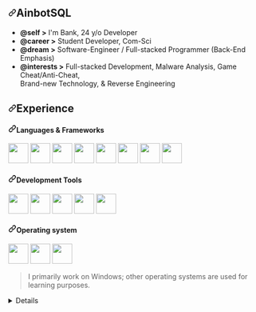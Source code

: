 <article class="markdown-body entry-content container-lg f5" itemprop="text"><h2 dir="auto"><a id="user-content-AinbotSQL" class="anchor" aria-hidden="true" tabindex="-1" href="#AinbotSQL"><svg class="octicon octicon-link" viewBox="0 0 16 16" version="1.1" width="16" height="16" aria-hidden="true"><path d="m7.775 3.275 1.25-1.25a3.5 3.5 0 1 1 4.95 4.95l-2.5 2.5a3.5 3.5 0 0 1-4.95 0 .751.751 0 0 1 .018-1.042.751.751 0 0 1 1.042-.018 1.998 1.998 0 0 0 2.83 0l2.5-2.5a2.002 2.002 0 0 0-2.83-2.83l-1.25 1.25a.751.751 0 0 1-1.042-.018.751.751 0 0 1-.018-1.042Zm-4.69 9.64a1.998 1.998 0 0 0 2.83 0l1.25-1.25a.751.751 0 0 1 1.042.018.751.751 0 0 1 .018 1.042l-1.25 1.25a3.5 3.5 0 1 1-4.95-4.95l2.5-2.5a3.5 3.5 0 0 1 4.95 0 .751.751 0 0 1-.018 1.042.751.751 0 0 1-1.042.018 1.998 1.998 0 0 0-2.83 0l-2.5 2.5a1.998 1.998 0 0 0 0 2.83Z"></path></svg></a>AinbotSQL</h2>
<ul dir="auto">
<li><strong>@self &gt;</strong> I'm Bank, 24 y/o Developer</li>
<li><strong>@career &gt;</strong> Student Developer, Com-Sci</li>
<li><strong>@dream &gt;</strong> Software-Engineer / Full-stacked Programmer (Back-End Emphasis)</li>
<li><strong>@interests &gt;</strong> Full-stacked Development, Malware Analysis, Game Cheat/Anti-Cheat,<br>Brand-new Technology, &amp; Reverse Engineering</li>
</ul>
<h2 dir="auto"><a id="user-content-experience" class="anchor" aria-hidden="true" tabindex="-1" href="#experience"><svg class="octicon octicon-link" viewBox="0 0 16 16" version="1.1" width="16" height="16" aria-hidden="true"><path d="m7.775 3.275 1.25-1.25a3.5 3.5 0 1 1 4.95 4.95l-2.5 2.5a3.5 3.5 0 0 1-4.95 0 .751.751 0 0 1 .018-1.042.751.751 0 0 1 1.042-.018 1.998 1.998 0 0 0 2.83 0l2.5-2.5a2.002 2.002 0 0 0-2.83-2.83l-1.25 1.25a.751.751 0 0 1-1.042-.018.751.751 0 0 1-.018-1.042Zm-4.69 9.64a1.998 1.998 0 0 0 2.83 0l1.25-1.25a.751.751 0 0 1 1.042.018.751.751 0 0 1 .018 1.042l-1.25 1.25a3.5 3.5 0 1 1-4.95-4.95l2.5-2.5a3.5 3.5 0 0 1 4.95 0 .751.751 0 0 1-.018 1.042.751.751 0 0 1-1.042.018 1.998 1.998 0 0 0-2.83 0l-2.5 2.5a1.998 1.998 0 0 0 0 2.83Z"></path></svg></a>Experience</h2>
<h4 dir="auto"><a id="user-content-languages--frameworks" class="anchor" aria-hidden="true" tabindex="-1" href="#languages--frameworks"><svg class="octicon octicon-link" viewBox="0 0 16 16" version="1.1" width="16" height="16" aria-hidden="true"><path d="m7.775 3.275 1.25-1.25a3.5 3.5 0 1 1 4.95 4.95l-2.5 2.5a3.5 3.5 0 0 1-4.95 0 .751.751 0 0 1 .018-1.042.751.751 0 0 1 1.042-.018 1.998 1.998 0 0 0 2.83 0l2.5-2.5a2.002 2.002 0 0 0-2.83-2.83l-1.25 1.25a.751.751 0 0 1-1.042-.018.751.751 0 0 1-.018-1.042Zm-4.69 9.64a1.998 1.998 0 0 0 2.83 0l1.25-1.25a.751.751 0 0 1 1.042.018.751.751 0 0 1 .018 1.042l-1.25 1.25a3.5 3.5 0 1 1-4.95-4.95l2.5-2.5a3.5 3.5 0 0 1 4.95 0 .751.751 0 0 1-.018 1.042.751.751 0 0 1-1.042.018 1.998 1.998 0 0 0-2.83 0l-2.5 2.5a1.998 1.998 0 0 0 0 2.83Z"></path></svg></a>Languages &amp; Frameworks</h4>
<p align="left" dir="auto">
    <a target="_blank" rel="noopener noreferrer nofollow" href="https://raw.githubusercontent.com/rahulbanerjee26/githubAboutMeGenerator/main/icons/python.svg"><img src="https://raw.githubusercontent.com/rahulbanerjee26/githubAboutMeGenerator/main/icons/python.svg" width="40" height="40" style="max-width: 100%;"></a>
    <a target="_blank" rel="noopener noreferrer nofollow" href="https://raw.githubusercontent.com/rahulbanerjee26/githubAboutMeGenerator/main/icons/c.svg"><img src="https://raw.githubusercontent.com/rahulbanerjee26/githubAboutMeGenerator/main/icons/c.svg" width="40" height="40" style="max-width: 100%;"></a>
    <a target="_blank" rel="noopener noreferrer nofollow" href="https://raw.githubusercontent.com/rahulbanerjee26/githubAboutMeGenerator/main/icons/csharp.svg"><img src="https://raw.githubusercontent.com/rahulbanerjee26/githubAboutMeGenerator/main/icons/csharp.svg" width="40" height="40" style="max-width: 100%;"></a>
    <a target="_blank" rel="noopener noreferrer nofollow" href="https://raw.githubusercontent.com/rahulbanerjee26/githubAboutMeGenerator/main/icons/html.svg"><img src="https://raw.githubusercontent.com/rahulbanerjee26/githubAboutMeGenerator/main/icons/html.svg" width="40" height="40" style="max-width: 100%;"></a>
    <a target="_blank" rel="noopener noreferrer nofollow" href="https://raw.githubusercontent.com/rahulbanerjee26/githubAboutMeGenerator/main/icons/css.svg"><img src="https://raw.githubusercontent.com/rahulbanerjee26/githubAboutMeGenerator/main/icons/css.svg" width="40" height="40" style="max-width: 100%;"></a>        
    <a target="_blank" rel="noopener noreferrer nofollow" href="https://camo.githubusercontent.com/5ac347843ffc804c7ab7d68f7a9745aca424a217056a4fab036172242092e53e/68747470733a2f2f63646e2e6a7364656c6976722e6e65742f67682f64657669636f6e732f64657669636f6e2f69636f6e732f6c75612f6c75612d6f726967696e616c2e737667"><img src="https://camo.githubusercontent.com/5ac347843ffc804c7ab7d68f7a9745aca424a217056a4fab036172242092e53e/68747470733a2f2f63646e2e6a7364656c6976722e6e65742f67682f64657669636f6e732f64657669636f6e2f69636f6e732f6c75612f6c75612d6f726967696e616c2e737667" width="40" height="40" data-canonical-src="https://cdn.jsdelivr.net/gh/devicons/devicon/icons/lua/lua-original.svg" style="max-width: 100%;"></a>
    <a target="_blank" rel="noopener noreferrer nofollow" href="https://raw.githubusercontent.com/rahulbanerjee26/githubAboutMeGenerator/main/icons/tailwind.svg"><img src="https://raw.githubusercontent.com/rahulbanerjee26/githubAboutMeGenerator/main/icons/tailwind.svg" width="40" height="40" style="max-width: 100%;"></a>
    <a target="_blank" rel="noopener noreferrer nofollow" href="https://camo.githubusercontent.com/9ee806be83385d8b6a369a74cb1fc746644521a279ba959174ce5b9e75caf384/68747470733a2f2f63646e2e6a7364656c6976722e6e65742f67682f64657669636f6e732f64657669636f6e2f69636f6e732f626f6f7473747261702f626f6f7473747261702d6f726967696e616c2e737667"><img src="https://camo.githubusercontent.com/9ee806be83385d8b6a369a74cb1fc746644521a279ba959174ce5b9e75caf384/68747470733a2f2f63646e2e6a7364656c6976722e6e65742f67682f64657669636f6e732f64657669636f6e2f69636f6e732f626f6f7473747261702f626f6f7473747261702d6f726967696e616c2e737667" width="40" height="40" data-canonical-src="https://cdn.jsdelivr.net/gh/devicons/devicon/icons/bootstrap/bootstrap-original.svg" style="max-width: 100%;"></a>
</p>
<h4 dir="auto"><a id="user-content-development-tools" class="anchor" aria-hidden="true" tabindex="-1" href="#development-tools"><svg class="octicon octicon-link" viewBox="0 0 16 16" version="1.1" width="16" height="16" aria-hidden="true"><path d="m7.775 3.275 1.25-1.25a3.5 3.5 0 1 1 4.95 4.95l-2.5 2.5a3.5 3.5 0 0 1-4.95 0 .751.751 0 0 1 .018-1.042.751.751 0 0 1 1.042-.018 1.998 1.998 0 0 0 2.83 0l2.5-2.5a2.002 2.002 0 0 0-2.83-2.83l-1.25 1.25a.751.751 0 0 1-1.042-.018.751.751 0 0 1-.018-1.042Zm-4.69 9.64a1.998 1.998 0 0 0 2.83 0l1.25-1.25a.751.751 0 0 1 1.042.018.751.751 0 0 1 .018 1.042l-1.25 1.25a3.5 3.5 0 1 1-4.95-4.95l2.5-2.5a3.5 3.5 0 0 1 4.95 0 .751.751 0 0 1-.018 1.042.751.751 0 0 1-1.042.018 1.998 1.998 0 0 0-2.83 0l-2.5 2.5a1.998 1.998 0 0 0 0 2.83Z"></path></svg></a>Development Tools</h4>
<p align="left" dir="auto">
    <a target="_blank" rel="noopener noreferrer nofollow" href="https://raw.githubusercontent.com/rahulbanerjee26/githubAboutMeGenerator/main/icons/git.svg"><img src="https://raw.githubusercontent.com/rahulbanerjee26/githubAboutMeGenerator/main/icons/git.svg" width="40" height="40" style="max-width: 100%;"></a>
    <a target="_blank" rel="noopener noreferrer nofollow" href="https://camo.githubusercontent.com/25d07ba4220a3fcadb4af12394d157494ec298dec4ecd86321961427ea18c9e8/68747470733a2f2f63646e2e6a7364656c6976722e6e65742f67682f64657669636f6e732f64657669636f6e2f69636f6e732f7673636f64652f7673636f64652d6f726967696e616c2e737667"><img src="https://camo.githubusercontent.com/25d07ba4220a3fcadb4af12394d157494ec298dec4ecd86321961427ea18c9e8/68747470733a2f2f63646e2e6a7364656c6976722e6e65742f67682f64657669636f6e732f64657669636f6e2f69636f6e732f7673636f64652f7673636f64652d6f726967696e616c2e737667" width="40" height="40" data-canonical-src="https://cdn.jsdelivr.net/gh/devicons/devicon/icons/vscode/vscode-original.svg" style="max-width: 100%;"></a>
    <a target="_blank" rel="noopener noreferrer nofollow" href="https://camo.githubusercontent.com/02892e7637175bfa56960d344557629a61ae75f81c5adb268405fbedfedb813f/68747470733a2f2f63646e2e6a7364656c6976722e6e65742f67682f64657669636f6e732f64657669636f6e2f69636f6e732f76697375616c73747564696f2f76697375616c73747564696f2d706c61696e2e737667"><img src="https://camo.githubusercontent.com/02892e7637175bfa56960d344557629a61ae75f81c5adb268405fbedfedb813f/68747470733a2f2f63646e2e6a7364656c6976722e6e65742f67682f64657669636f6e732f64657669636f6e2f69636f6e732f76697375616c73747564696f2f76697375616c73747564696f2d706c61696e2e737667" width="40" height="40" data-canonical-src="https://cdn.jsdelivr.net/gh/devicons/devicon/icons/visualstudio/visualstudio-plain.svg" style="max-width: 100%;"></a>
    <a target="_blank" rel="noopener noreferrer nofollow" href="https://camo.githubusercontent.com/6894fff1497c6ed21dba10db8218cc3fdebffe5c7f3ec997279d2fedda0304c4/68747470733a2f2f6173736574732e76657263656c2e636f6d2f696d6167652f75706c6f61642f66726f6e742f66617669636f6e2f76657263656c2f313532783135322e706e67"><img src="https://camo.githubusercontent.com/6894fff1497c6ed21dba10db8218cc3fdebffe5c7f3ec997279d2fedda0304c4/68747470733a2f2f6173736574732e76657263656c2e636f6d2f696d6167652f75706c6f61642f66726f6e742f66617669636f6e2f76657263656c2f313532783135322e706e67" width="40" height="40" data-canonical-src="https://assets.vercel.com/image/upload/front/favicon/vercel/152x152.png" style="max-width: 100%;"></a>
    <a target="_blank" rel="noopener noreferrer nofollow" href="https://raw.githubusercontent.com/rahulbanerjee26/githubAboutMeGenerator/main/icons/postman.svg"><img src="https://raw.githubusercontent.com/rahulbanerjee26/githubAboutMeGenerator/main/icons/postman.svg" width="40" height="40" style="max-width: 100%;"></a>
</p>
<h4 dir="auto"><a id="user-content-operating-system" class="anchor" aria-hidden="true" tabindex="-1" href="#operating-system"><svg class="octicon octicon-link" viewBox="0 0 16 16" version="1.1" width="16" height="16" aria-hidden="true"><path d="m7.775 3.275 1.25-1.25a3.5 3.5 0 1 1 4.95 4.95l-2.5 2.5a3.5 3.5 0 0 1-4.95 0 .751.751 0 0 1 .018-1.042.751.751 0 0 1 1.042-.018 1.998 1.998 0 0 0 2.83 0l2.5-2.5a2.002 2.002 0 0 0-2.83-2.83l-1.25 1.25a.751.751 0 0 1-1.042-.018.751.751 0 0 1-.018-1.042Zm-4.69 9.64a1.998 1.998 0 0 0 2.83 0l1.25-1.25a.751.751 0 0 1 1.042.018.751.751 0 0 1 .018 1.042l-1.25 1.25a3.5 3.5 0 1 1-4.95-4.95l2.5-2.5a3.5 3.5 0 0 1 4.95 0 .751.751 0 0 1-.018 1.042.751.751 0 0 1-1.042.018 1.998 1.998 0 0 0-2.83 0l-2.5 2.5a1.998 1.998 0 0 0 0 2.83Z"></path></svg></a>Operating system</h4>
<p align="left" dir="auto">
    <a target="_blank" rel="noopener noreferrer nofollow" href="https://camo.githubusercontent.com/19b31de9033843b195ae8278ee9c8ec1115e710000e8c49456e86df96396fb92/68747470733a2f2f63646e2e6a7364656c6976722e6e65742f67682f64657669636f6e732f64657669636f6e2f69636f6e732f77696e646f7773382f77696e646f7773382d6f726967696e616c2e737667"><img src="https://camo.githubusercontent.com/19b31de9033843b195ae8278ee9c8ec1115e710000e8c49456e86df96396fb92/68747470733a2f2f63646e2e6a7364656c6976722e6e65742f67682f64657669636f6e732f64657669636f6e2f69636f6e732f77696e646f7773382f77696e646f7773382d6f726967696e616c2e737667" width="40" height="40" data-canonical-src="https://cdn.jsdelivr.net/gh/devicons/devicon/icons/windows8/windows8-original.svg" style="max-width: 100%;"></a>
    <a target="_blank" rel="noopener noreferrer nofollow" href="https://camo.githubusercontent.com/5b2a8527be6ce73521cdb521a1033b92ff7b1860f79585f66ec30ea75ab253e4/68747470733a2f2f63646e2e6a7364656c6976722e6e65742f67682f64657669636f6e732f64657669636f6e2f69636f6e732f6c696e75782f6c696e75782d6f726967696e616c2e737667"><img src="https://camo.githubusercontent.com/5b2a8527be6ce73521cdb521a1033b92ff7b1860f79585f66ec30ea75ab253e4/68747470733a2f2f63646e2e6a7364656c6976722e6e65742f67682f64657669636f6e732f64657669636f6e2f69636f6e732f6c696e75782f6c696e75782d6f726967696e616c2e737667" width="40" height="40" data-canonical-src="https://cdn.jsdelivr.net/gh/devicons/devicon/icons/linux/linux-original.svg" style="max-width: 100%;"></a>
    <a target="_blank" rel="noopener noreferrer nofollow" href="https://camo.githubusercontent.com/58a194413b510fd7aeaa28ed7811630a1397bfcb1256c582485e69f12b3ffbc1/68747470733a2f2f75706c6f61642e77696b696d656469612e6f72672f77696b6970656469612f636f6d6d6f6e732f7468756d622f332f33662f4c696e75785f4d696e745f6c6f676f5f776974686f75745f776f72646d61726b2e7376672f3132303070782d4c696e75785f4d696e745f6c6f676f5f776974686f75745f776f72646d61726b2e7376672e706e67"><img src="https://camo.githubusercontent.com/58a194413b510fd7aeaa28ed7811630a1397bfcb1256c582485e69f12b3ffbc1/68747470733a2f2f75706c6f61642e77696b696d656469612e6f72672f77696b6970656469612f636f6d6d6f6e732f7468756d622f332f33662f4c696e75785f4d696e745f6c6f676f5f776974686f75745f776f72646d61726b2e7376672f3132303070782d4c696e75785f4d696e745f6c6f676f5f776974686f75745f776f72646d61726b2e7376672e706e67" width="40" height="40" data-canonical-src="https://upload.wikimedia.org/wikipedia/commons/thumb/3/3f/Linux_Mint_logo_without_wordmark.svg/1200px-Linux_Mint_logo_without_wordmark.svg.png" style="max-width: 100%;"></a>
</p>
<blockquote>
<p dir="auto">I primarily work on Windows; other operating systems are used for learning purposes.</p>
</blockquote>
<details>
<br>

<div align="left" dir="auto">
  <a target="_blank" rel="noopener noreferrer nofollow" href="https://camo.githubusercontent.com/8c679016045a71edf6f2e0c807876be227c4352b42f002cc9eea8f3fb8bad3dd/68747470733a2f2f6769746875622d726561646d652d73746174732e76657263656c2e6170702f6170693f757365726e616d653d73696e67756c6172697874792673686f775f69636f6e733d74727565267468656d653d6769746875625f6461726b26686964655f626f726465723d7472756526696e636c7564655f616c6c5f636f6d6d6974733d74727565"><img align="top" src="https://camo.githubusercontent.com/8c679016045a71edf6f2e0c807876be227c4352b42f002cc9eea8f3fb8bad3dd/68747470733a2f2f6769746875622d726561646d652d73746174732e76657263656c2e6170702f6170693f757365726e616d653d73696e67756c6172697874792673686f775f69636f6e733d74727565267468656d653d6769746875625f6461726b26686964655f626f726465723d7472756526696e636c7564655f616c6c5f636f6d6d6974733d74727565" alt="GitHub Stats" data-canonical-src="https://github-readme-stats.vercel.app/api?username=AinbotSQL&amp;show_icons=true&amp;theme=github_dark&amp;hide_border=true&amp;include_all_commits=true" style="max-width: 100%;"></a>
  <a target="_blank" rel="noopener noreferrer nofollow" href="https://camo.githubusercontent.com/1cd7d3c630328e15bc0744f9af34535abe7ab65b57ef2578013cb5adb9384c84/68747470733a2f2f6769746875622d726561646d652d73746174732e76657263656c2e6170702f6170692f746f702d6c616e67732f3f757365726e616d653d73696e67756c617269787479267468656d653d6769746875625f6461726b266c61796f75743d636f6d7061637426686964655f626f726465723d74727565266c616e67735f636f756e743d38"><img align="top" src="https://camo.githubusercontent.com/1cd7d3c630328e15bc0744f9af34535abe7ab65b57ef2578013cb5adb9384c84/68747470733a2f2f6769746875622d726561646d652d73746174732e76657263656c2e6170702f6170692f746f702d6c616e67732f3f757365726e616d653d73696e67756c617269787479267468656d653d6769746875625f6461726b266c61796f75743d636f6d7061637426686964655f626f726465723d74727565266c616e67735f636f756e743d38" data-canonical-src="https://github-readme-stats.vercel.app/api/top-langs/?username=AinbotSQL&amp;theme=github_dark&amp;layout=compact&amp;hide_border=true&amp;langs_count=8" style="max-width: 100%;"></a>
  <br>
  <a target="_blank" rel="noopener noreferrer nofollow" href="https://camo.githubusercontent.com/7addc0101cc85d39aa045a8bb357159e6ce9bd984ed59b86a91c1e1934a7b450/68747470733a2f2f6769746875622d726561646d652d73746174732e76657263656c2e6170702f6170692f77616b6174696d652f3f757365726e616d653d73696e67756c617269787479266c61796f75743d636f6d70616374266c616e67735f636f756e743d313626686964655f626f726465723d7472756526637573746f6d5f7469746c653d57616b6174696d652662675f636f6c6f723d303030303030303026686964653d504850"><img align="top" src="https://camo.githubusercontent.com/7addc0101cc85d39aa045a8bb357159e6ce9bd984ed59b86a91c1e1934a7b450/68747470733a2f2f6769746875622d726561646d652d73746174732e76657263656c2e6170702f6170692f77616b6174696d652f3f757365726e616d653d73696e67756c617269787479266c61796f75743d636f6d70616374266c616e67735f636f756e743d313626686964655f626f726465723d7472756526637573746f6d5f7469746c653d57616b6174696d652662675f636f6c6f723d303030303030303026686964653d504850" alt="Wakatime Stats" data-canonical-src="https://github-readme-stats.vercel.app/api/wakatime/?username=AinbotSQL&amp;layout=compact&amp;langs_count=16&amp;hide_border=true&amp;custom_title=Wakatime&amp;bg_color=00000000&amp;hide=PHP" style="max-width: 100%;"></a>
</div>
</details>

</article>
